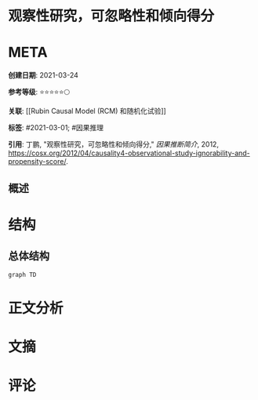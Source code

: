 # 观察性研究，可忽略性和倾向得分

# META

**创建日期**: 2021-03-24

**参考等级**: ⭐⭐⭐⭐⭐🌕

**关联**: [[Rubin Causal Model (RCM) 和随机化试验]]

**标签**: #2021-03-01; #因果推理

**引用**: 丁鹏, "观察性研究，可忽略性和倾向得分," *因果推断简介*, 2012, https://cosx.org/2012/04/causality4-observational-study-ignorability-and-propensity-score/.

## 概述


# 结构

## 总体结构

```mermaid
graph TD

```

# 正文分析

# 文摘

# 评论
